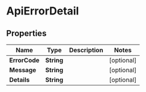 # ApiErrorDetail

## Properties
Name | Type | Description | Notes
------------ | ------------- | ------------- | -------------
**ErrorCode** | **String** |  | [optional] 
**Message** | **String** |  | [optional] 
**Details** | **String** |  | [optional] 
